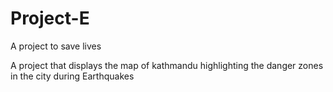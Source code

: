 # Project-E
A project to save lives

A project that displays the map of kathmandu highlighting the danger zones in the city during Earthquakes



